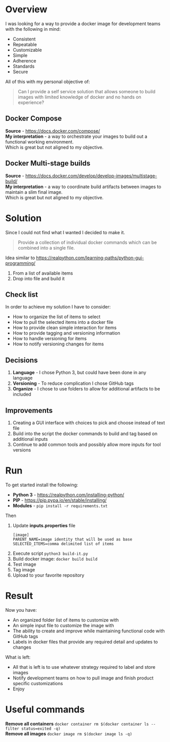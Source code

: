 # Overview

I was looking for a way to provide a docker image for development teams with the following in mind:
* Consistent  
* Repeatable  
* Customizable  
* Simple  
* Adherence  
* Standards  
* Secure  

All of this with my personal objective of:  
> Can I provide a self service solution that allows someone to build images with limited knowledge of docker and no hands on experience?  

## Docker Compose
__Source__ - https://docs.docker.com/compose/  
__My interpretation__ - a way to orchestrate your images to build out a functional working environment.  
Which is great but not aligned to my objective.  

## Docker Multi-stage builds
__Source__ - https://docs.docker.com/develop/develop-images/multistage-build/  
__My interpretation__ - a way to coordinate build artifacts between images to maintain a slim final image.  
Which is great but not aligned to my objective.  

# Solution
Since I could not find what I wanted I decided to make it.  
> Provide a collection of individual docker commands which can be combined into a single file.  

Idea similar to https://realpython.com/learning-paths/python-gui-programming/  
1. From a list of available items  
1. Drop into file and build it  

## Check list
In order to achieve my solution I have to consider:  
* How to organize the list of items to select  
* How to pull the selected items into a docker file  
* How to provide clean simple interaction for items  
* How to provide tagging and versioning information  
* How to handle versioning for items  
* How to notify versioning changes for items  

## Decisions
1. __Language__ - I chose Python 3, but could have been done in any language  
1. __Versioning__ - To reduce complication I chose GitHub tags  
1. __Organize__ - I chose to use folders to allow for additional artifacts to be included  

## Improvements
1. Creating a GUI interface with choices to pick and choose instead of text file  
1. Build into the script the docker commands to build and tag based on additional inputs  
1. Continue to add common tools and possibly allow more inputs for tool versions  

# Run
To get started install the following:  
* __Python 3__ - https://realpython.com/installing-python/  
* __PIP__ - https://pip.pypa.io/en/stable/installing/  
* __Modules__ - `pip install -r requirements.txt`  

Then  
1. Update __inputs.properties__ file  
   ```  
   [image]  
   PARENT_NAME=image identity that will be used as base  
   SELECTED_ITEMS=comma delimited list of items  
   ```  
1. Execute script `python3 build-it.py`  
1. Build docker image: `docker build build`  
1. Test image  
1. Tag image  
1. Upload to your favorite repository  

# Result
Now you have:  
* An organized folder list of items to customize with  
* An simple input file to customize the image with  
* The ability to create and improve while maintaining functional code with GitHub tags  
* Labels in docker files that provide any required detail and updates to changes  

What is left:  
* All that is left is to use whatever strategy required to label and store images  
* Notify development teams on how to pull image and finish product specific customizations  
* Enjoy  

# Useful commands
__Remove all containers__ `docker container rm $(docker container ls --filter status=exited -q)`  
__Remove all images__ `docker image rm $(docker image ls -q)`  
